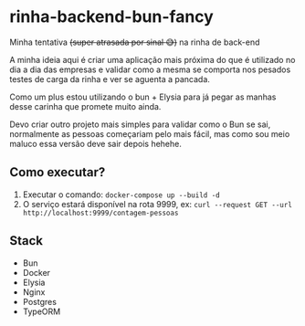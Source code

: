 # rinha-backend-bun-fancy

Minha tentativa ~~(super atrasada por sinal :sweat_smile:)~~ na rinha de back-end

A minha ideia aqui é criar uma aplicação mais próxima do que é utilizado no dia a dia das empresas e validar como a mesma se comporta nos pesados testes de carga da rinha e ver se aguenta a pancada.

Como um plus estou utilizando o bun + Elysia para já pegar as manhas desse carinha que promete muito ainda.

Devo criar outro projeto mais simples para validar como o Bun se sai, normalmente as pessoas começariam pelo mais fácil, mas como sou meio maluco essa versão deve sair depois hehehe.

## Como executar?

1. Executar o comando: `docker-compose up --build -d`
2. O serviço estará disponível na rota 9999, ex: `curl --request GET --url http://localhost:9999/contagem-pessoas`

## Stack

- Bun
- Docker
- Elysia
- Nginx
- Postgres
- TypeORM
